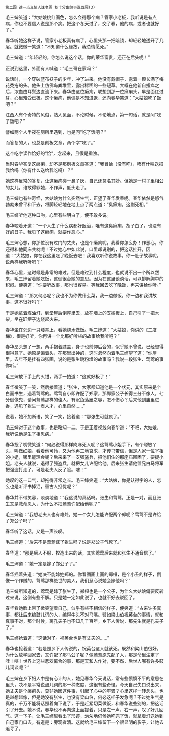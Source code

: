     第二回 透一点真情人逢老圃 积十分幽怨事说西厢(3) 

   毛三婶笑道：“大姑娘桃红画色，怎么会得那个病？管家小老板，我听说是有点病，你也不要信人说是那个病。把这个冬天过了，交了春，他的病，或者也就好了。”

   春华听她这样子说，管家小老板真有病了，心里头那一把暗锁，却轻轻地透开了几层。就微微一笑道：“不知道什么缘故，我总情愿死。”

   毛三婶道：“年轻轻的，你怎么说这个话，你的荣华富贵，还正在后头呢！”

   正说到这里，外面有人喊道：“毛三哥在家吗？”

   说话时，一个穿破蓝布袄子的少年，冲了进来。他没有戴帽子，露着一颗长满了梅花秃疮的头。他头上仿佛鸟粪堆里，露出稀稀的一些短草。大概在他新自搔痒之后，浓血由耳鬓边直流下来。春华由这位癞痢，联想到那一位癞痢头，早是面红过耳，心里难受已极。这个癞痢，他偏是不知进退，还向春华笑道：“大姑娘吃了饭吧？”

   江西人有个奇特的风俗，熟人见面，不论时候，不论地点，第一句话，就是问“吃了饭吧？”

   譬如两个人半夜在厕所里遇到，也是问“吃了饭吧？”

   而答复的人，也总是刻板文章，两个字“吃了。”

   这个吃字读作恰好的“恰”，念起来，且很是重浊。

   当时春华答复这癞痢，却不是那刻板文章答道：“我冒恰（没有吃），唔有什哩送把我恰吗（你有什么送给我吃吗）？”

   她这样反常的答复，让这癞痢碰一鼻子灰，自己还莫名其妙。但她是一村子里相公的女儿，谁敢得罪她，不作声，低头走了。

   毛三婶也有些奇怪，大姑娘为什么突然生气，正望了春华发呆呢。春华依然是怒气勃勃未曾平和下去，将脚轻轻地在地上点了两点道：“臭癞痢，这副死相。”

   毛三婶听他这种口吻，心里有些明白了，便不敢多说。

   春华咬着牙道：“一个人生了什么病都好医治，唯有这臭癞痢，胡子白了，也没有好的日子。我见了这癞痢，就要作恶心。”

   毛三婶心想，你那位没有过门的丈夫，也是个癞痢呢，我看你怎么办！作恶心，你还得和他同床共枕呢！不过她心中如此说，口里却说别的，把这话扯开，因道：“大姑娘，你在我这里吃了晚饭去吧！我喜欢听你说故事，你一肚子故事呢。说两样我听听吧？”

   春华心里，这时候是非常的难过。但是难过到什么程度，也就说不出一个所以然来，毛三婶留着她吃饭，这倒很台她的意思。因为在这里谈谈话，可以排解胸中的积闷。便笑道：“你要听故事，那也很容易。等我回去吃了晚饭，再来讲给你听。”

   毛三婶道：“那又何必呢？我也不为你做什么菜，我一边做饭，你一边和我讲故事，这不很好吗？”

   于是她拿着煤油灯，到堂屋后倒座里去，放在墙上的支搁板上，自己引了一把木柴，坐在缸炉子边烧起火来。

   春华坐在旁边一只矮凳上，看她烧水做饭。毛三婶道：“大姑娘，你讲的《二度梅》，很是好听，你再讲一个比那好听些的故事给我听吧？”

   春华昂头想了一想，两手抱着膝盖，身子也前仰后合的，似乎她不曾说，已经想得很得意了。她原是偏着头，在那里出神的，这时忽然向着毛三婶望了道：“你屋里。去年不是挂有四张画，说的是张生跳粉墙的故事吗？我说一段张生、莺莺的事你听。”

   毛三婶放下手上的火钳，两手一拍道：“这就好极了！”

   春华微笑了一笑，然后接着道：“张生，大家都知道他是一个状元，其实原来是个白面书生，遇着莺莺的。莺莺自小即许配了郑家，那郑家公子长得三分不像人，七分倒像鬼，请问莺莺那样的佳人，有沉鱼落雁之容，怎不伤心？后来他到庙里进香，遇见了张生一表人才，心里自然……”

   说着，她不加断语，笑了一笑，接着道：“那张生可就疯了。”

   毛三婶对于这个故事，也是略知一二。于是正着视线向春华道：“不吧，大姑娘，我听说他是生了相思病。”

   春华抿了嘴微笑道：“何必说得那样肉麻死人呢？这莺莺小姐手下，有个聪敏丫头，叫做红娘，看着他可怜，又为他再三地哀求，才传书带信，但是人家一位宰相的小姐，哪里能理会呢？后来来了一支强盗兵，把他们住的那座庙围困了，要捉小姐。老夫人就说，退得了强盗兵，就把女儿许配给他。后来张生请他盟兄白马将军把强盗打走了，可是老夫人反了脸。嗐！”

   她叹的这一口气，却拖得非常之长。毛三婶笑道：“大姑娘，你是认得字的人，怎么也是听评书掉泪，替古人担忧呢？”

   春华并不带笑容，淡淡地道：“我这说的真话吗。张生和莺莺，正是一对，而且张生又是救命恩人，为什么不把莺莺许配给他呢？”

   毛三婶道：“我想老夫人也有难处，她一个女儿怎能许配两个郎呢？莺莺不是许给了郑公子吗？”

   春华听了这话，又是一声长叹。

   毛三婶道：“后来不是莺莺嫁了张生吗？说是郑公子气死了。”

   春华道：“那是后人不服，捏造出来的话，其实莺莺后来就和张生不通音信了。”

   毛三婶道：“她一定是嫁了郑公子了。”

   春华摇着头道：“她决不能嫁姓郑的。你看图画上画的郑桓，是个小丑的样子，倒像一个作贼的，莺莺那样绝世的美人，我们忍心说她会嫁他吗？”

   毛三婶所知道的，莺莺是嫁了张生了，郑桓也是一个公子，为什么大姑娘偏要反转过来说，这倒有些不解。只是她一定如此说了，也就不好去驳回了。

   春华看她脸上带了微笑望着自己，似乎有些不相信的样子，便笑道：“古来许多真事，都让后来编鼓儿词的人，编得牛头不对马嘴。譬如梁山伯祝英台的事情，就和真事不对，那个时候，离孔夫子也不知几千百年，乡下人传说，那先生就是孔夫子了。”

   毛三婶抢着道：“这话对了。祝英台也是有丈夫的……”

   春华也抢着道：“若是照乡下人传说的，祝英台这人就该死。既然和梁山伯很好，为什么放学回家去，又许配了那马公子呢？像莺莺原先配了人，那是命里注定了哇！嗐！世界上这些悲欢离合的事，那是天和人作对，要不然，后世人哪有许多鼓儿词谈呢？”

   毛三婶在乡下妇人中是有心计的人，她见春华今天说话，常有些愤愤不平的意思在里头，决不是平常说鼓儿词的那一种态度，这很有些奇怪。今天自己失口说出来，她丈夫是个癞痢头，莫非她因这件事，引起了心中的牢骚？心里这样一转念头，也是越想越像，但是她没有张生，也没有梁山伯，何必这样子发急呢？不过她生气是真的，千万不能将话照着向下说了，于是赶紧切菜做饭，和春华说些别的，把这话引了开去。她不说，春华也不再向这上面提着，只是左一声，右一声，叹了好几回气。这一下子，让毛三婶越看出了形迹，匆匆地伺候她吃完了饭，就拿着灯送她到自己家门口去。有道是：旁观者清。这就给毛三婶留下一个很显明的影子，让她去追寻了。

